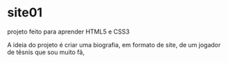 # site01
 projeto feito para aprender HTML5 e CSS3

 A ideia do projeto é criar uma biografia, em formato de site, de um jogador de têsnis que sou muito fã,
